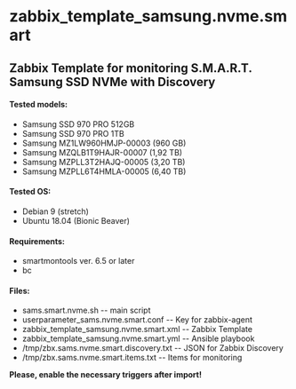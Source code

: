 # zabbix_template_samsung.nvme.smart
## Zabbix Template for monitoring S.M.A.R.T. Samsung SSD NVMe with Discovery

#### Tested models:
* Samsung SSD 970 PRO 512GB
* Samsung SSD 970 PRO 1TB
* Samsung MZ1LW960HMJP-00003 (960 GB)
* Samsung MZQLB1T9HAJR-00007 (1,92 TB)
* Samsung MZPLL3T2HAJQ-00005 (3,20 TB)
* Samsung MZPLL6T4HMLA-00005 (6,40 TB)

#### Tested OS:
* Debian 9 (stretch)
* Ubuntu 18.04 (Bionic Beaver)

#### Requirements:
* smartmontools ver. 6.5 or later
* bc

#### Files:
* sams.smart.nvme.sh -- main script
* userparameter_sams.nvme.smart.conf -- Key for zabbix-agent
* zabbix_template_samsung.nvme.smart.xml -- Zabbix Template
* zabbix_template_samsung.nvme.smart.yml -- Ansible playbook
* /tmp/zbx.sams.nvme.smart.discovery.txt -- JSON for Zabbix Discovery
* /tmp/zbx.sams.nvme.smart.items.txt -- Items for monitoring

**Please, enable the necessary triggers after import!**
